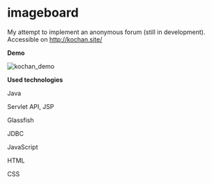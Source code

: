 # imageboard

My attempt to implement an anonymous forum (still in development). Accessible on http://kochan.site/

**Demo**

![kochan_demo](http://im.ezgif.com/tmp/ezgif.com-d6bed5c051.gif)

**Used technologies**

Java

Servlet API, JSP

Glassfish

JDBC

JavaScript

HTML

CSS

